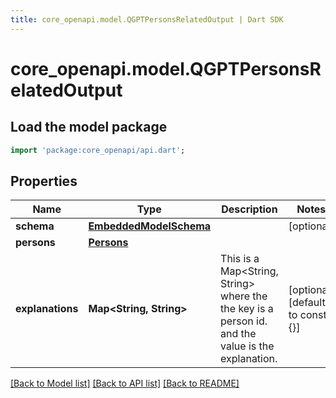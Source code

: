 ```yaml
---
title: core_openapi.model.QGPTPersonsRelatedOutput | Dart SDK
---
```


# core_openapi.model.QGPTPersonsRelatedOutput

## Load the model package
```dart
import 'package:core_openapi/api.dart';
```

## Properties
Name | Type | Description | Notes
------------ | ------------- | ------------- | -------------
**schema** | [**EmbeddedModelSchema**](EmbeddedModelSchema.md) |  | [optional] 
**persons** | [**Persons**](Persons.md) |  | 
**explanations** | **Map<String, String>** | This is a Map<String, String> where the the key is a person id. and the value is the explanation. | [optional] [default to const {}]

[[Back to Model list]](../README.md#documentation-for-models) [[Back to API list]](../README.md#documentation-for-api-endpoints) [[Back to README]](../README.md)


